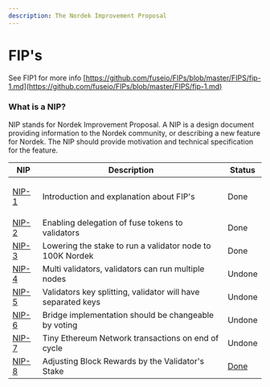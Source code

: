 ```yaml
---
description: The Nordek Improvement Proposal
---
```


# FIP's

See FIP1 for more info [https://github.com/fuseio/FIPs/blob/master/FIPS/fip-1.md](https://github.com/fuseio/FIPs/blob/master/FIPS/fip-1.md)

### What is a NIP?

NIP stands for Nordek Improvement Proposal. A NIP is a design document providing information to the Nordek community, or describing a new feature for Nordek. The NIP should provide motivation and technical specification for the feature.

| NIP                                                                 | Description                                                  | Status                                                 |
| ------------------------------------------------------------------- | ------------------------------------------------------------ | ------------------------------------------------------ |
| <p><a href="https://github.com/Officialnordek">NIP-1</a></p><p></p> | Introduction and explanation about FIP's                     | Done                                                   |
| [NIP-2](https://github.com/Officialnordek)                          | Enabling delegation of fuse tokens to validators             | Done                                                   |
| [NIP-3](https://github.com/Officialnordek)                          | Lowering the stake to run a validator node to 100K Nordek    | Done                                                   |
| [NIP-4](https://github.com/Officialnordek)                          | Multi validators, validators can run multiple nodes          | Undone                                                 |
| [NIP-5](https://github.com/Officialnordek)                          | Validators key splitting, validator will have separated keys | Undone                                                 |
| [NIP-6](https://github.com/Officialnordek)                          | Bridge implementation should be changeable by voting         | Undone                                                 |
| [NIP-7](https://github.com/Officialnordek)                          | Tiny Ethereum Network transactions on end of cycle           | Undone                                                 |
| [NIP-8](https://github.com/Officialnordek)                          | Adjusting Block Rewards by the Validator's Stake             | [Done](https://github.com/fuseio/fuse-network/pull/61) |
